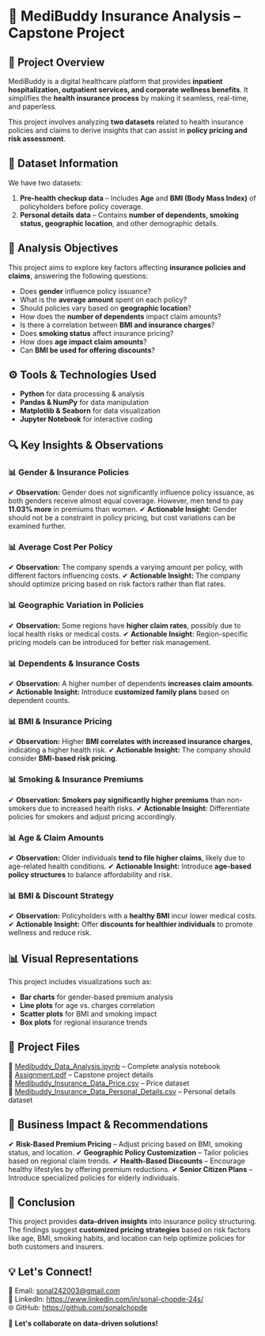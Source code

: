 # 🏥 MediBuddy Insurance Analysis – Capstone Project

## 📌 Project Overview
MediBuddy is a digital healthcare platform that provides **inpatient hospitalization, outpatient services, and corporate wellness benefits**. It simplifies the **health insurance process** by making it seamless, real-time, and paperless.

This project involves analyzing **two datasets** related to health insurance policies and claims to derive insights that can assist in **policy pricing and risk assessment**.

## 📂 Dataset Information
We have two datasets:
1. **Pre-health checkup data** – Includes **Age** and **BMI (Body Mass Index)** of policyholders before policy coverage.
2. **Personal details data** – Contains **number of dependents, smoking status, geographic location**, and other demographic details.

## 🎯 Analysis Objectives
This project aims to explore key factors affecting **insurance policies and claims**, answering the following questions:
- Does **gender** influence policy issuance?
- What is the **average amount** spent on each policy?
- Should policies vary based on **geographic location**?
- How does the **number of dependents** impact claim amounts?
- Is there a correlation between **BMI and insurance charges**?
- Does **smoking status** affect insurance pricing?
- How does **age impact claim amounts**?
- Can **BMI be used for offering discounts**?

## ⚙️ Tools & Technologies Used
- **Python** for data processing & analysis
- **Pandas & NumPy** for data manipulation
- **Matplotlib & Seaborn** for data visualization
- **Jupyter Notebook** for interactive coding

## 🔍 Key Insights & Observations
### 📊 **Gender & Insurance Policies**
✔ **Observation:** Gender does not significantly influence policy issuance, as both genders receive almost equal coverage. However, men tend to pay **11.03% more** in premiums than women.
✔ **Actionable Insight:** Gender should not be a constraint in policy pricing, but cost variations can be examined further.

### 📊 **Average Cost Per Policy**
✔ **Observation:** The company spends a varying amount per policy, with different factors influencing costs.
✔ **Actionable Insight:** The company should optimize pricing based on risk factors rather than flat rates.

### 📊 **Geographic Variation in Policies**
✔ **Observation:** Some regions have **higher claim rates**, possibly due to local health risks or medical costs.
✔ **Actionable Insight:** Region-specific pricing models can be introduced for better risk management.

### 📊 **Dependents & Insurance Costs**
✔ **Observation:** A higher number of dependents **increases claim amounts**.
✔ **Actionable Insight:** Introduce **customized family plans** based on dependent counts.

### 📊 **BMI & Insurance Pricing**
✔ **Observation:** Higher **BMI correlates with increased insurance charges**, indicating a higher health risk.
✔ **Actionable Insight:** The company should consider **BMI-based risk pricing**.

### 📊 **Smoking & Insurance Premiums**
✔ **Observation:** **Smokers pay significantly higher premiums** than non-smokers due to increased health risks.
✔ **Actionable Insight:** Differentiate policies for smokers and adjust pricing accordingly.

### 📊 **Age & Claim Amounts**
✔ **Observation:** Older individuals **tend to file higher claims**, likely due to age-related health conditions.
✔ **Actionable Insight:** Introduce **age-based policy structures** to balance affordability and risk.

### 📊 **BMI & Discount Strategy**
✔ **Observation:** Policyholders with a **healthy BMI** incur lower medical costs.
✔ **Actionable Insight:** Offer **discounts for healthier individuals** to promote wellness and reduce risk.

## 📊 Visual Representations
This project includes visualizations such as:
- **Bar charts** for gender-based premium analysis
- **Line plots** for age vs. charges correlation
- **Scatter plots** for BMI and smoking impact
- **Box plots** for regional insurance trends

## 📂 Project Files
📌 [Medibuddy_Data_Analysis.ipynb](./Medibuddy_Data_Analysis.ipynb) – Complete analysis notebook  
📌 [Assignment.pdf](./Assignment.pdf) – Capstone project details  
📌 [Medibuddy_Insurance_Data_Price.csv](./Medibuddy_Insurance_Data_Price.csv) – Price dataset  
📌 [Medibuddy_Insurance_Data_Personal_Details.csv](./Medibuddy_Insurance_Data_Personal_Details.csv) – Personal details dataset  

## 📌 Business Impact & Recommendations
✔ **Risk-Based Premium Pricing** – Adjust pricing based on BMI, smoking status, and location.
✔ **Geographic Policy Customization** – Tailor policies based on regional claim trends.
✔ **Health-Based Discounts** – Encourage healthy lifestyles by offering premium reductions.
✔ **Senior Citizen Plans** – Introduce specialized policies for elderly individuals.

## 📢 Conclusion
This project provides **data-driven insights** into insurance policy structuring. The findings suggest **customized pricing strategies** based on risk factors like age, BMI, smoking habits, and location can help optimize policies for both customers and insurers.

## 💡 Let's Connect!
📧 Email: sonal242003@gmail.com  
🔗 LinkedIn: https://www.linkedin.com/in/sonal-chopde-24s/  
🌐 GitHub: https://github.com/sonalchopde

🚀 **Let's collaborate on data-driven solutions!**

